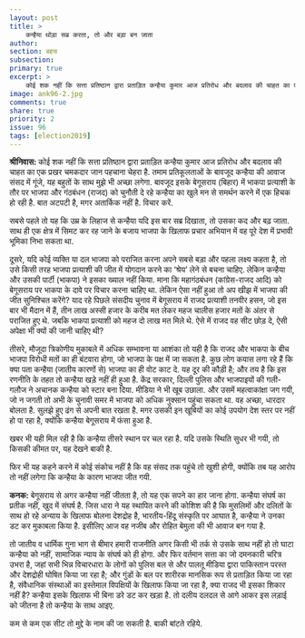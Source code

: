 ```yaml
---
layout: post
title: >
    कन्हैया थोड़ा सब्र करता, तो और बड़ा बन जाता
author:
section: बहस
subsection:
primary: true
excerpt: >
    कोई शक नहीं कि सत्ता प्रतिष्ठान द्वारा प्रताड़ित कन्हैया कुमार आज प्रतिरोध और बदलाव की चाहत का एक प्रखर चमकदार जान पहचाना चेहरा है. तमाम प्रतिकूलताओं के बावजूद कन्हैया की आवाज संसद में गूंजे, यह बहुतों के साथ मुझे भी अच्छा लगेगा.
image: ank96-2.jpg
comments: true
share: true
priority: 2
issue: 96
tags: [election2019]
---
```


**श्रीनिवास:** कोई शक नहीं कि सत्ता प्रतिष्ठान द्वारा प्रताड़ित कन्हैया कुमार आज प्रतिरोध और बदलाव की चाहत का एक प्रखर चमकदार जान पहचाना चेहरा है. तमाम प्रतिकूलताओं के बावजूद कन्हैया की आवाज संसद में गूंजे, यह बहुतों के साथ मुझे भी अच्छा लगेगा. बावजूद इसके बेगूसराय (बिहार) में भाकपा प्रत्याशी के तौर पर भाजपा और गंठबंधन (राजद) को चुनौती दे रहे कन्हैया का खुले मन से समर्थन करने में एक हिचक हो रही है. बात अटपटी है, मगर अतार्किक नहीं है. विचार करें.

सबसे पहले तो यह कि उम्र के लिहाज से कन्हैया यदि इस बार सब्र दिखाता, तो उसका कद और बढ़ जाता. साथ ही एक क्षेत्र में सिमट कर रह जाने के बजाय भाजपा के खिलाफ प्रचार अभियान में वह पूरे देश में प्रभावी भूमिका निभा सकता था.

दूसरे, यदि कोई व्यक्ति या दल भाजपा को पराजित करना अपने सबसे बड़ा और पहला लक्ष्य कहता है, तो उसे किसी तरह भाजपा प्रत्याशी की जीत में योगदान करने का ‘श्रेय’ लेने से बचना चाहिए. लेकिन कन्हैया और उसकी पार्टी (भाकपा) ने इसका ख्याल नहीं किया. माना कि महागंठबंधन (कांग्रेस-राजद आदि) को बेगूसराय पर भाकपा के दावे पर विचार करना चाहिए था. लेकिन ऐसा नहीं हुआ तो अप खीझ में भाजपा की जीत सुनिश्चित करेंगे? याद रहे पिछले संसदीय चुनाव में बेगूसराय में राजद प्रत्याशी तनवीर हसन, जो इस बार भी मैदान में हैं, तीन लाख अस्सी हजार के करीब मत लेकर महज चालीस हजार मतों के अंतर से पराजित हुए थे. जबकि भाकपा प्रत्याशी को महज दो लाख मत मिले थे. ऐसे में राजद वह सीट छोड़ दे, ऐसी अपेक्षा भी क्यों की जानी चाहिए थी?

तीसरे, मौजूदा त्रिकोणीय मुकाबले में अधिक सम्भावना या आशंका तो यही है कि राजद और भाकपा के बीच भाजपा विरोधी मतों का ही बंटवारा होगा, जो भाजपा के पक्ष में जा सकता है. कुछ लोग कयास लगा रहे हैं कि क्या पता कन्हैया (जातीय कारणों से) भाजपा का ही वोट काट दे. यह दूर की कौड़ी है; और तय है कि इस रणनीति के तहत तो कन्हैया खड़े नहीं ही हुआ है.  केंद्र सरकार, दिल्ली पुलिस और भाजपाइयों की गली-गलौज ने अचानक कन्हैया को स्टार बना दिया. मीडिया ने भी खूब उछाला. और उसमें महत्वाकांक्षा जग गयी, जो न जगती तो अभी के चुनावी समर में भाजपा को अधिक नुक्सान पहुंचा सकता था. वह  अच्छा, धारदार बोलता है. सुलझे हुए ढंग से अपनी बात रखता है. मगर उसकी इन खूबियों का कोई उपयोग देश स्तर पर नहीं हो पा रहा है, क्योंकि कन्हैया बेगूसराय में फंसा हुआ है.

खबर भी यही मिल रही  है कि कन्हैया तीसरे स्थान पर चल रहा है. यदि उसके स्थिति सुधर भी गयी, तो किसकी कीमत पर, यह देखने बाकी है.

फिर भी यह कहने करने में कोई संकोच नहीं है कि वह संसद तक पहुंचे तो खुशी होगी,  क्योंकि तब यह आरोप तो नहीं लगेगा कि कन्हैया के कारण भाजपा जीत गयी.

**कनक:** बेगूसराय से अगर कन्हैया नहीं जीतता है, तो यह एक सपने का हार जाना होगा. कन्हैया संघर्ष का प्रतीक नहीं, खुद में संघर्ष है. जिस धारा ने यह स्थापित करने की कोशिश की है कि मुसलिमों और दलितों के साथ हो रहे अन्याय के खिलाफ बोलना देशद्रोह है, भारतीय-हिंदू संस्कृति पर आघात है, कन्हैया ने उनका डट कर मुकाबला किया है. इसीलिए आज वह नजीब और रोहित बेमुला की भी आवाज बन गया है.

तो जातीय व धार्मिक गुना भाग से बीमार हमारी राजनीति अगर किसी भी तर्क से उसके साथ नहीं हो तो घाटा कन्हैया को नहीं, सामाजिक न्याय के संघर्ष को ही होगा. और फिर वर्तमान सत्ता का जो दमनकारी चरित्र उभरा है, जहां सभी भिन्न विचारधारा के लोगों को पुलिस बल से और पालतू मीडिया द्वारा पाकिस्तान परस्त और देशद्रोही घोषित किया जा रहा है; और गुंडों के बल पर शारीरक मानसिक रूप से प्रताड़ित किया जा रहा है, संवैधानिक संस्थाओं का इस्तेमाल विपक्षियों के खिलाफ किया जा रहा है, क्या राजद भी इसका शिकार नहीं है? कन्हैया इसके खिलाफ भी बिना डरे डट कर खड़ा है. तो दलीय दलदल से आगे आकर इस लड़ाई को जीतना है तो कन्हैया के साथ आइए.

कम से कम एक सीट तो मुद्दे के नाम की जा सकती है. बाकी बांटते रहिये.